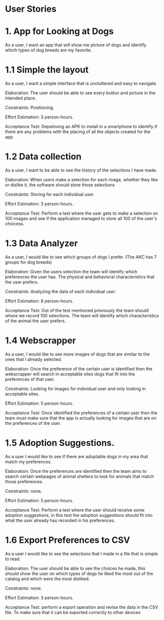 # User Stories

# 1. App for Looking at Dogs
As a user, I want an app that will show me picture of dogs and identify which types of dog breeds are my favorite.

# 1.1 Simple the layout
As a user, I want a simple interface that is uncluttered and easy to navigate.

Elaboration: The user should be able to see every button and picture in the intended place.

Constraints: Positioning.

Effort Estimation: 3 person-hours.

Acceptance Test: Depeloving an APK to install in a smartphone to identify if there are any problems with the placing of all the objects created for the app.

# 1.2 Data collection
As a user, I want to be able to see the history of the selections I have made.

Elaboration: When users make a selection for each image, whether they like or dislike it, the software should store those selections

Constraints: Storing for each individual user.

Effort Estimation: 3 person-hours.

Acceptance Test: Perform a test where the user gets to make a selection on 100 images and see if the application managed to store all 100 of the user's choicess.

# 1.3 Data Analyzer
As a user, I would like to see which groups of dogs I prefer.
(The AKC has 7 groups for dog breeds)

Elaboration: Given the users selection the team will identify which preferences the user has. The physical and behavioral characteristics that the user prefers.

Constraints: Analyzing the data of each individual user.

Effort Estimation: 8 person-hours.

Acceptance Test: Out of the test mentioned previously the team should where we record 100 selections. The team will identify which characteristics of the animal the user prefers.


# 1.4 Webscrapper
As a user, I would like to see more images of dogs that are similar to the ones that I already selected.

Elaboration: Once the preference of the certain user is identified then the webscrapper will search in acceptable sites dogs that fit into the preferences of that user.

Constraints: Looking for images for individual user and only looking in acceptable sites.

Effort Estimation: 5 person-hours.

Acceptance Test: Once identified the preferences of a certain user then the team must make sure that the app is actually looking for images that are on the preferences of the user.

# 1.5 Adoption Suggestions.
As a user I would like to see if there are adoptable dogs in my area that match my preferences.

Elaboration: Once the preferences are identified then the team aims to search certain webpages of animal shelters to look for animals that match those preferences.

Constraints: none.

Effort Estimation: 5 person-hours.

Acceptance Test: Perform a test where the user should receive some adoption suggestions, in this test the adoption suggestions should fit into what the user already has recorded in his preferences.

# 1.6 Export Preferences to CSV
As a user I would like to see the selections that I made in a file that is simple to read.

Elaboration: The user should be able to see the choices he made, this should show the user on which types of dogs he liked the most out of the catalog and which were the most disliked.

Constraints: none.

Effort Estimation: 3 person-hours.

Acceptance Test: perform a export operation and revise the data in the CSV file. To make sure that it can be exported correctly to other devices 

